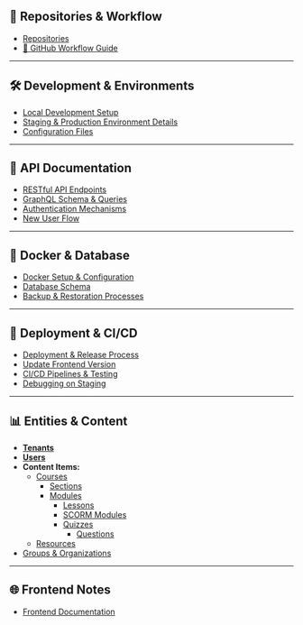 ## 📂 Repositories & Workflow
- [Repositories](https://github.com/eLearning-Plus/MemberHub/wiki/Repositories)  
- [🚀 GitHub Workflow Guide](https://github.com/eLearning-Plus/MemberHub/wiki/%F0%9F%9A%80-GitHub-Workflow-Guide)

---

## 🛠 Development & Environments
- [Local Development Setup](https://github.com/eLearning-Plus/MemberHub/wiki/Local-development-setup)  
- [Staging & Production Environment Details](https://github.com/eLearning-Plus/MemberHub/wiki/Staging-and-production-environment-details)  
- [Configuration Files](https://github.com/eLearning-Plus/MemberHub/wiki/Configuration-files)

---

## 🔗 API Documentation
- [RESTful API Endpoints](https://github.com/eLearning-Plus/MemberHub/wiki/RESTful-API-endpoints)  
- [GraphQL Schema & Queries](https://github.com/eLearning-Plus/MemberHub/wiki/GraphQL-schema-and-queries)  
- [Authentication Mechanisms](https://github.com/eLearning-Plus/MemberHub/wiki/Authentication-mechanisms)  
- [New User Flow](https://github.com/eLearning-Plus/MemberHub/wiki/New-User-flow)

---

## 🐳 Docker & Database
- [Docker Setup & Configuration](https://github.com/eLearning-Plus/MemberHub/wiki/Docker-container-setup)  
- [Database Schema](https://github.com/eLearning-Plus/MemberHub/wiki/Database-schema)  
- [Backup & Restoration Processes](https://github.com/eLearning-Plus/MemberHub/wiki/Database-backup-and-restoration-processes)

---

## 🚀 Deployment & CI/CD
- [Deployment & Release Process](https://github.com/eLearning-Plus/MemberHub/wiki/Deployment-and-release-process)  
- [Update Frontend Version](https://github.com/eLearning-Plus/MemberHub/wiki/Update-Version-using-GraphiQL)  
- [CI/CD Pipelines & Testing](https://github.com/eLearning-Plus/MemberHub/wiki/CI-CD-pipelines-and-Testing)  
- [Debugging on Staging](https://github.com/eLearning-Plus/MemberHub/wiki/Debugging:-Connect-to-Rails-Console-on-Staging-Production)

---

## 📊 Entities & Content
- **[Tenants](https://github.com/eLearning-Plus/MemberHub/wiki/Tenants)**  
- **[Users](https://github.com/eLearning-Plus/MemberHub/wiki/Users)**  
- **Content Items:**  
  - [Courses](https://github.com/eLearning-Plus/MemberHub/wiki/Courses)  
    - [Sections](https://github.com/eLearning-Plus/MemberHub/wiki/Sections)  
    - [Modules](https://github.com/eLearning-Plus/MemberHub/wiki/Course-modules)  
      - [Lessons](https://github.com/eLearning-Plus/MemberHub/wiki/Lessons)  
      - [SCORM Modules](https://github.com/eLearning-Plus/MemberHub/wiki/Scorm-modules)  
      - [Quizzes](https://github.com/eLearning-Plus/MemberHub/wiki/Quizzes)  
        - [Questions](https://github.com/eLearning-Plus/MemberHub/wiki/Questions)  
  - [Resources](https://github.com/eLearning-Plus/MemberHub/wiki/Resources)  
- [Groups & Organizations](https://github.com/eLearning-Plus/MemberHub/wiki/Groups-and-Organisations)

---

## 🌐 Frontend Notes
- [Frontend Documentation](https://github.com/eLearning-Plus/MemberHub/wiki/Frontend)